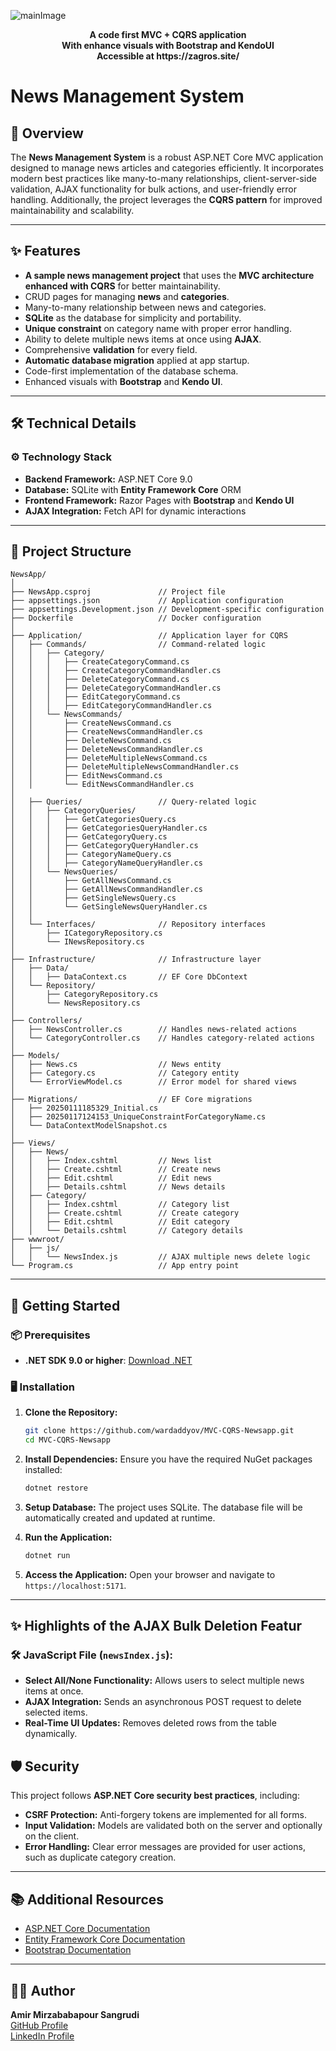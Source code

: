 ![mainImage](https://github.com/user-attachments/assets/a44a0c15-bfff-4d72-b5a3-f7333494a32b)

<div align="center">
  <strong>A code first MVC + CQRS application</strong>
  <strong><br>With enhance visuals with Bootstrap and KendoUI</strong>
  <strong><br>Accessible at https://zagros.site/</strong>
</div>


# News Management System

## 📜 Overview

The **News Management System** is a robust ASP.NET Core MVC application designed to manage news articles and categories efficiently. It incorporates modern best practices like many-to-many relationships, client-server-side validation, AJAX functionality for bulk actions, and user-friendly error handling. Additionally, the project leverages the **CQRS pattern** for improved maintainability and scalability.

---

## ✨ Features

- **A sample news management project** that uses the **MVC architecture enhanced with CQRS** for better maintainability.
- CRUD pages for managing **news** and **categories**.
- Many-to-many relationship between news and categories.
- **SQLite** as the database for simplicity and portability.
- **Unique constraint** on category name with proper error handling.
- Ability to delete multiple news items at once using **AJAX**.
- Comprehensive **validation** for every field.
- **Automatic database migration** applied at app startup.
- Code-first implementation of the database schema.
- Enhanced visuals with **Bootstrap** and **Kendo UI**.

---

## 🛠️ Technical Details

### ⚙️ Technology Stack
- **Backend Framework:** ASP.NET Core 9.0
- **Database:** SQLite with **Entity Framework Core** ORM
- **Frontend Framework:** Razor Pages with **Bootstrap** and **Kendo UI**
- **AJAX Integration:** Fetch API for dynamic interactions

---

## 📂 Project Structure

```
NewsApp/
│
├── NewsApp.csproj               // Project file
├── appsettings.json             // Application configuration
├── appsettings.Development.json // Development-specific configuration
├── Dockerfile                   // Docker configuration
│
├── Application/                 // Application layer for CQRS
│   ├── Commands/                // Command-related logic
│   │   ├── Category/
│   │   │   ├── CreateCategoryCommand.cs
│   │   │   ├── CreateCategoryCommandHandler.cs
│   │   │   ├── DeleteCategoryCommand.cs
│   │   │   ├── DeleteCategoryCommandHandler.cs
│   │   │   ├── EditCategoryCommand.cs
│   │   │   ├── EditCategoryCommandHandler.cs
│   │   └── NewsCommands/
│   │       ├── CreateNewsCommand.cs
│   │       ├── CreateNewsCommandHandler.cs
│   │       ├── DeleteNewsCommand.cs
│   │       ├── DeleteNewsCommandHandler.cs
│   │       ├── DeleteMultipleNewsCommand.cs
│   │       ├── DeleteMultipleNewsCommandHandler.cs
│   │       ├── EditNewsCommand.cs
│   │       └── EditNewsCommandHandler.cs
│
│   ├── Queries/                 // Query-related logic
│   │   ├── CategoryQueries/
│   │   │   ├── GetCategoriesQuery.cs
│   │   │   ├── GetCategoriesQueryHandler.cs
│   │   │   ├── GetCategoryQuery.cs
│   │   │   ├── GetCategoryQueryHandler.cs
│   │   │   ├── CategoryNameQuery.cs
│   │   │   ├── CategoryNameQueryHandler.cs
│   │   └── NewsQueries/
│   │       ├── GetAllNewsCommand.cs
│   │       ├── GetAllNewsCommandHandler.cs
│   │       ├── GetSingleNewsQuery.cs
│   │       └── GetSingleNewsQueryHandler.cs
│   │
│   └── Interfaces/              // Repository interfaces
│       ├── ICategoryRepository.cs
│       └── INewsRepository.cs
│
├── Infrastructure/              // Infrastructure layer
│   ├── Data/
│   │   ├── DataContext.cs       // EF Core DbContext
│   └── Repository/
│       ├── CategoryRepository.cs
│       └── NewsRepository.cs
│
├── Controllers/
│   ├── NewsController.cs        // Handles news-related actions
│   └── CategoryController.cs    // Handles category-related actions
│
├── Models/
│   ├── News.cs                  // News entity
│   ├── Category.cs              // Category entity
│   └── ErrorViewModel.cs        // Error model for shared views
│
├── Migrations/                  // EF Core migrations
│   ├── 20250111185329_Initial.cs
│   ├── 20250117124153_UniqueConstraintForCategoryName.cs
│   └── DataContextModelSnapshot.cs
│
├── Views/
│   ├── News/
│   │   ├── Index.cshtml         // News list
│   │   ├── Create.cshtml        // Create news
│   │   ├── Edit.cshtml          // Edit news
│   │   ├── Details.cshtml       // News details
│   ├── Category/
│   │   ├── Index.cshtml         // Category list
│   │   ├── Create.cshtml        // Create category
│   │   ├── Edit.cshtml          // Edit category
│   │   └── Details.cshtml       // Category details
├── wwwroot/
│   ├── js/
│   │   └── NewsIndex.js         // AJAX multiple news delete logic
└── Program.cs                   // App entry point
```

---

## 🚀 Getting Started

### 📦 Prerequisites
- **.NET SDK 9.0 or higher**: [Download .NET](https://dotnet.microsoft.com/download)

### 🖥️ Installation

1. **Clone the Repository:**
   ```bash
   git clone https://github.com/wardaddyov/MVC-CQRS-Newsapp.git
   cd MVC-CQRS-Newsapp
   ```

2. **Install Dependencies:**
   Ensure you have the required NuGet packages installed:
   ```bash
   dotnet restore
   ```

3. **Setup Database:**
   The project uses SQLite. The database file will be automatically created and updated at runtime.

4. **Run the Application:**
   ```bash
   dotnet run
   ```

5. **Access the Application:**
   Open your browser and navigate to `https://localhost:5171`.

---

## ✨ Highlights of the AJAX Bulk Deletion Featur

### 🛠️ JavaScript File (`newsIndex.js`):
- **Select All/None Functionality:** Allows users to select multiple news items at once.
- **AJAX Integration:** Sends an asynchronous POST request to delete selected items.
- **Real-Time UI Updates:** Removes deleted rows from the table dynamically.

## 🛡️ Security

This project follows **ASP.NET Core security best practices**, including:
- **CSRF Protection:** Anti-forgery tokens are implemented for all forms.
- **Input Validation:** Models are validated both on the server and optionally on the client.
- **Error Handling:** Clear error messages are provided for user actions, such as duplicate category creation.

---

## 📚 Additional Resources

- [ASP.NET Core Documentation](https://docs.microsoft.com/en-us/aspnet/core/)
- [Entity Framework Core Documentation](https://docs.microsoft.com/en-us/ef/core/)
- [Bootstrap Documentation](https://getbootstrap.com/docs/5.3/getting-started/introduction/)

---

## 👨‍💻 Author

**Amir Mirzababapour Sangrudi**  
[GitHub Profile](https://github.com/wardaddyov)  
[LinkedIn Profile](https://www.linkedin.com/in/amir-mirzababapour-sangrudi-46886b242/)


